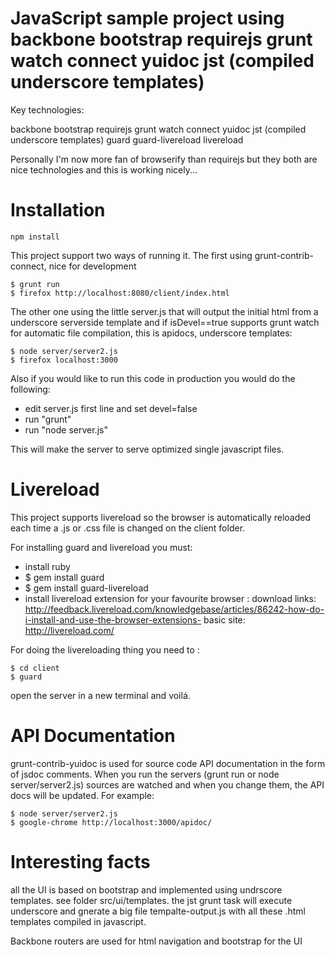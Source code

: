 JavaScript sample project using backbone bootstrap requirejs grunt watch connect yuidoc jst (compiled underscore templates)
=============

Key technologies:

backbone bootstrap requirejs grunt watch connect yuidoc jst (compiled underscore templates) guard guard-livereload livereload

Personally I'm now more fan of browserify than requirejs but they both are nice technologies and this is working nicely...

# Installation

    npm install

This project support two ways of running it. The first using grunt-contrib-connect, nice for development

    $ grunt run
    $ firefox http://localhost:8080/client/index.html

The other one using the little server.js that will output the initial html from a underscore serverside template and if isDevel==true supports grunt watch for automatic file compilation, this is apidocs, underscore templates: 

    $ node server/server2.js
    $ firefox localhost:3000

Also if you would like to run this code in production you would do the following: 

* edit server.js first line and set devel=false
* run "grunt"
* run "node server.js"

This will make the server to serve optimized single javascript files.

# Livereload 
This project supports livereload so the browser is automatically reloaded each time a .js or .css file is changed on the client folder. 

For installing guard and livereload you must:

 -  install ruby
 -  $ gem install guard
 -  $ gem install guard-livereload
 - install livereload extension for your favourite browser : download links: http://feedback.livereload.com/knowledgebase/articles/86242-how-do-i-install-and-use-the-browser-extensions-   basic site: http://livereload.com/

For doing the livereloading thing you need to : 

    $ cd client
    $ guard

open the server in a new terminal and voilá.

# API Documentation

grunt-contrib-yuidoc is used for source code API documentation in the form of jsdoc comments. When you run the servers (grunt run or node server/server2.js) sources are watched and when you change them, the API docs will be updated. For example:

    $ node server/server2.js
    $ google-chrome http://localhost:3000/apidoc/

# Interesting facts

all the UI is based on bootstrap and implemented using undrscore templates. see folder src/ui/templates. the jst grunt task will execute underscore and gnerate a big file tempalte-output.js with all these .html templates compiled in javascript. 

Backbone routers are used for html navigation and bootstrap for the UI
